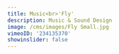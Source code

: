 ```yaml
---
title: Music<br>'Fly'
description: Music & Sound Design
image: /cms/images/Fly Small.jpg
vimeoID: '234135370'
showinslider: false
---
```














